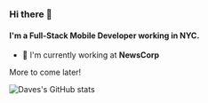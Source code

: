 ### Hi there 👋

#### I'm a Full-Stack Mobile Developer working in NYC.

- 🏢  I'm currently working at **NewsCorp**

More to come later!

![Daves's GitHub stats](https://github-readme-stats.vercel.app/api?username=dredd0614&count_private=true)

